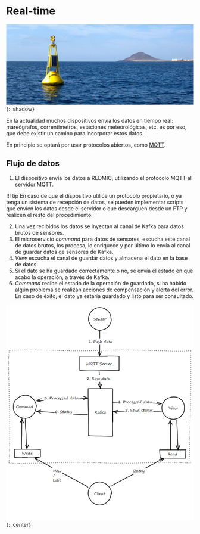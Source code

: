 # Real-time
![buoy](images/buoy.jpg){: .shadow}

En la actualidad muchos dispositivos envía los datos en tiempo real: mareógrafos, correntímetros, estaciones meteorológicas, etc. es por eso, que debe existir un camino para incorporar estos datos.

En principio se optará por usar protocolos abiertos, como [MQTT](http://mqtt.org).

## Flujo de datos

1. El dispositivo envía los datos a REDMIC, utilizando el protocolo MQTT al servidor MQTT.

!!! tip
    En caso de que el dispositivo utilice un protocolo propietario, o ya tenga un sistema de recepción de datos, se pueden implementar scripts que envíen los datos desde el servidor o que descarguen desde un FTP y realicen el resto del procedimiento.

2. Una vez recibidos los datos se inyectan al canal de Kafka para datos brutos de sensores.
3. El microservicio *command* para datos de sensores, escucha este canal de datos brutos, los procesa, lo enriquece y por último lo envía al canal de guardar datos de sensores de Kafka.
4. *View* escucha el canal de guardar datos y almacena el dato en la base de datos.
5. Si el dato se ha guardado correctamente o no, se envía el estado en que acabo la operación, a través de Kafka.
6. *Command* recibe el estado de la operación de guardado, si ha habido algún problema se realizan acciones de compensación y alerta del error. En caso de éxito, el dato ya estaría guardado y listo para ser consultado.


![MQTT](images/MQTT.png){: .center}